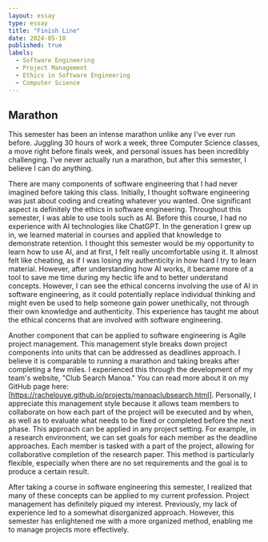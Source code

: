 ```yaml
---
layout: essay
type: essay
title: "Finish Line"
date: 2024-05-10
published: true
labels:
  - Software Engineering
  - Project Management
  - Ethics in Software Engineering
  - Computer Science
---
```


## Marathon

This semester has been an intense marathon unlike any I've ever run before. Juggling 30 hours of work a week, three Computer Science classes, a move right before finals week, and personal issues has been incredibly challenging. I’ve never actually run a marathon, but after this semester, I believe I can do anything.

There are many components of software engineering that I had never imagined before taking this class. Initially, I thought software engineering was just about coding and creating whatever you wanted. One significant aspect is definitely the ethics in software engineering. Throughout this semester, I was able to use tools such as AI. Before this course, I had no experience with AI technologies like ChatGPT. In the generation I grew up in, we learned material in courses and applied that knowledge to demonstrate retention. I thought this semester would be my opportunity to learn how to use AI, and at first, I felt really uncomfortable using it. It almost felt like cheating, as if I was losing my authenticity in how hard I try to learn material. However, after understanding how AI works, it became more of a tool to save me time during my hectic life and to better understand concepts. However, I can see the ethical concerns involving the use of AI in software engineering, as it could potentially replace individual thinking and might even be used to help someone gain power unethically, not through their own knowledge and authenticity. This experience has taught me about the ethical concerns that are involved with software engineering.

Another component that can be applied to software engineering is Agile project management. This management style breaks down project components into units that can be addressed as deadlines approach. I believe it is comparable to running a marathon and taking breaks after completing a few miles. I experienced this through the development of my team's website, "Club Search Manoa." You can read more about it on my GitHub page here: [https://rachelouye.github.io/projects/manoaclubsearch.html]. Personally, I appreciate this management style because it allows team members to collaborate on how each part of the project will be executed and by when, as well as to evaluate what needs to be fixed or completed before the next phase. This approach can be applied in any project setting. For example, in a research environment, we can set goals for each member as the deadline approaches. Each member is tasked with a part of the project, allowing for collaborative completion of the research paper. This method is particularly flexible, especially when there are no set requirements and the goal is to produce a certain result.

After taking a course in software engineering this semester, I realized that many of these concepts can be applied to my current profession. Project management has definitely piqued my interest. Previously, my lack of experience led to a somewhat disorganized approach. However, this semester has enlightened me with a more organized method, enabling me to manage projects more effectively.
